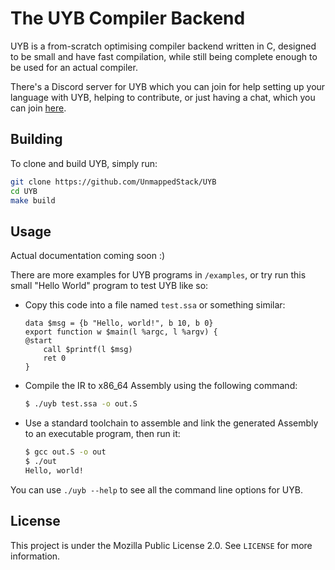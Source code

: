 # The UYB Compiler Backend

UYB is a from-scratch optimising compiler backend written in C, designed to be small and have fast compilation, while still being complete enough to be used for an actual compiler.

There's a Discord server for UYB which you can join for help setting up your language with UYB, helping to contribute, or just having a chat, which you can join [here](https://discord.gg/W5uYqPAJg5).

## Building
To clone and build UYB, simply run:
```sh
git clone https://github.com/UnmappedStack/UYB
cd UYB
make build
```

## Usage
Actual documentation coming soon :)

There are more examples for UYB programs in `/examples`, or try run this small "Hello World" program to test UYB like so:
- Copy this code into a file named `test.ssa` or something similar:
    ```
    data $msg = {b "Hello, world!", b 10, b 0}
    export function w $main(l %argc, l %argv) {
    @start
        call $printf(l $msg)
        ret 0
    }
    ```
- Compile the IR to x86_64 Assembly using the following command:
    ```sh
    $ ./uyb test.ssa -o out.S
    ```
- Use a standard toolchain to assemble and link the generated Assembly to an executable program, then run it:
    ```sh
    $ gcc out.S -o out
    $ ./out
    Hello, world!
    ```

You can use `./uyb --help` to see all the command line options for UYB.

## License
This project is under the Mozilla Public License 2.0. See `LICENSE` for more information.
